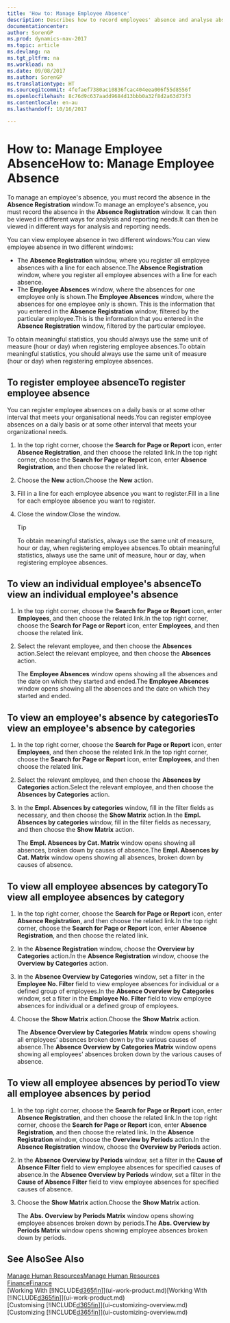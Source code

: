 ```yaml
---
title: 'How to: Manage Employee Absence'
description: Describes how to record employees' absence and analyse absence statistics.
documentationcenter: 
author: SorenGP
ms.prod: dynamics-nav-2017
ms.topic: article
ms.devlang: na
ms.tgt_pltfrm: na
ms.workload: na
ms.date: 09/08/2017
ms.author: SorenGP
ms.translationtype: HT
ms.sourcegitcommit: 4fefaef7380ac10836fcac404eea006f55d8556f
ms.openlocfilehash: 8c76d9c637aadd9684d13bbb0a32f8d2a63d73f3
ms.contentlocale: en-au
ms.lasthandoff: 10/16/2017

---
```

# <a name="how-to-manage-employee-absence"></a><span data-ttu-id="f61c0-103">How to: Manage Employee Absence</span><span class="sxs-lookup"><span data-stu-id="f61c0-103">How to: Manage Employee Absence</span></span>
<span data-ttu-id="f61c0-104">To manage an employee's absence, you must record the absence in the **Absence Registration** window.</span><span class="sxs-lookup"><span data-stu-id="f61c0-104">To manage an employee's absence, you must record the absence in the **Absence Registration** window.</span></span> <span data-ttu-id="f61c0-105">It can then be viewed in different ways for analysis and reporting needs.</span><span class="sxs-lookup"><span data-stu-id="f61c0-105">It can then be viewed in different ways for analysis and reporting needs.</span></span>

<span data-ttu-id="f61c0-106">You can view employee absence in two different windows:</span><span class="sxs-lookup"><span data-stu-id="f61c0-106">You can view employee absence in two different windows:</span></span>

* <span data-ttu-id="f61c0-107">The **Absence Registration** window, where you register all employee absences with a line for each absence.</span><span class="sxs-lookup"><span data-stu-id="f61c0-107">The **Absence Registration** window, where you register all employee absences with a line for each absence.</span></span>
* <span data-ttu-id="f61c0-108">The **Employee Absences** window, where the absences for one employee only is shown.</span><span class="sxs-lookup"><span data-stu-id="f61c0-108">The **Employee Absences** window, where the absences for one employee only is shown.</span></span> <span data-ttu-id="f61c0-109">This is the information that you entered in the **Absence Registration** window, filtered by the particular employee.</span><span class="sxs-lookup"><span data-stu-id="f61c0-109">This is the information that you entered in the **Absence Registration** window, filtered by the particular employee.</span></span>

<span data-ttu-id="f61c0-110">To obtain meaningful statistics, you should always use the same unit of measure (hour or day) when registering employee absences.</span><span class="sxs-lookup"><span data-stu-id="f61c0-110">To obtain meaningful statistics, you should always use the same unit of measure (hour or day) when registering employee absences.</span></span>

## <a name="to-register-employee-absence"></a><span data-ttu-id="f61c0-111">To register employee absence</span><span class="sxs-lookup"><span data-stu-id="f61c0-111">To register employee absence</span></span>
<span data-ttu-id="f61c0-112">You can register employee absences on a daily basis or at some other interval that meets your organisational needs.</span><span class="sxs-lookup"><span data-stu-id="f61c0-112">You can register employee absences on a daily basis or at some other interval that meets your organizational needs.</span></span>

1. <span data-ttu-id="f61c0-113">In the top right corner, choose the **Search for Page or Report** icon, enter **Absence Registration**, and then choose the related link.</span><span class="sxs-lookup"><span data-stu-id="f61c0-113">In the top right corner, choose the **Search for Page or Report** icon, enter **Absence Registration**, and then choose the related link.</span></span>
2. <span data-ttu-id="f61c0-114">Choose the **New** action.</span><span class="sxs-lookup"><span data-stu-id="f61c0-114">Choose the **New** action.</span></span>
3. <span data-ttu-id="f61c0-115">Fill in a line for each employee absence you want to register.</span><span class="sxs-lookup"><span data-stu-id="f61c0-115">Fill in a line for each employee absence you want to register.</span></span>
4. <span data-ttu-id="f61c0-116">Close the window.</span><span class="sxs-lookup"><span data-stu-id="f61c0-116">Close the window.</span></span>

    > [!Tip]
    > <span data-ttu-id="f61c0-117">To obtain meaningful statistics, always use the same unit of measure, hour or day, when registering employee absences.</span><span class="sxs-lookup"><span data-stu-id="f61c0-117">To obtain meaningful statistics, always use the same unit of measure, hour or day, when registering employee absences.</span></span>

## <a name="to-view-an-individual-employees-absence"></a><span data-ttu-id="f61c0-118">To view an individual employee's absence</span><span class="sxs-lookup"><span data-stu-id="f61c0-118">To view an individual employee's absence</span></span>
1. <span data-ttu-id="f61c0-119">In the top right corner, choose the **Search for Page or Report** icon, enter **Employees**, and then choose the related link.</span><span class="sxs-lookup"><span data-stu-id="f61c0-119">In the top right corner, choose the **Search for Page or Report** icon, enter **Employees**, and then choose the related link.</span></span>
2. <span data-ttu-id="f61c0-120">Select the relevant employee, and then choose the **Absences** action.</span><span class="sxs-lookup"><span data-stu-id="f61c0-120">Select the relevant employee, and then choose the **Absences** action.</span></span>

    <span data-ttu-id="f61c0-121">The **Employee Absences** window opens showing all the absences and the date on which they started and ended.</span><span class="sxs-lookup"><span data-stu-id="f61c0-121">The **Employee Absences** window opens showing all the absences and the date on which they started and ended.</span></span>

## <a name="to-view-an-employees-absence-by-categories"></a><span data-ttu-id="f61c0-122">To view an employee's absence by categories</span><span class="sxs-lookup"><span data-stu-id="f61c0-122">To view an employee's absence by categories</span></span>
1. <span data-ttu-id="f61c0-123">In the top right corner, choose the **Search for Page or Report** icon, enter **Employees**, and then choose the related link.</span><span class="sxs-lookup"><span data-stu-id="f61c0-123">In the top right corner, choose the **Search for Page or Report** icon, enter **Employees**, and then choose the related link.</span></span>
2. <span data-ttu-id="f61c0-124">Select the relevant employee, and then choose the **Absences by Categories** action.</span><span class="sxs-lookup"><span data-stu-id="f61c0-124">Select the relevant employee, and then choose the **Absences by Categories** action.</span></span>
3. <span data-ttu-id="f61c0-125">In the **Empl. Absences by categories** window, fill in the filter fields as necessary, and then choose the **Show Matrix** action.</span><span class="sxs-lookup"><span data-stu-id="f61c0-125">In the **Empl. Absences by categories** window, fill in the filter fields as necessary, and then choose the **Show Matrix** action.</span></span>

    <span data-ttu-id="f61c0-126">The **Empl. Absences by Cat. Matrix** window opens showing all absences, broken down by causes of absence.</span><span class="sxs-lookup"><span data-stu-id="f61c0-126">The **Empl. Absences by Cat. Matrix** window opens showing all absences, broken down by causes of absence.</span></span>

## <a name="to-view-all-employee-absences-by-category"></a><span data-ttu-id="f61c0-127">To view all employee absences by category</span><span class="sxs-lookup"><span data-stu-id="f61c0-127">To view all employee absences by category</span></span>
1. <span data-ttu-id="f61c0-128">In the top right corner, choose the **Search for Page or Report** icon, enter **Absence Registration**, and then choose the related link.</span><span class="sxs-lookup"><span data-stu-id="f61c0-128">In the top right corner, choose the **Search for Page or Report** icon, enter **Absence Registration**, and then choose the related link.</span></span>
2. <span data-ttu-id="f61c0-129">In the **Absence Registration** window, choose the **Overview by Categories** action.</span><span class="sxs-lookup"><span data-stu-id="f61c0-129">In the **Absence Registration** window, choose the **Overview by Categories** action.</span></span>
3. <span data-ttu-id="f61c0-130">In the **Absence Overview by Categories** window, set a filter in the **Employee No. Filter** field to view employee absences for individual or a defined group of employees.</span><span class="sxs-lookup"><span data-stu-id="f61c0-130">In the **Absence Overview by Categories** window, set a filter in the **Employee No. Filter** field to view employee absences for individual or a defined group of employees.</span></span>
4. <span data-ttu-id="f61c0-131">Choose the **Show Matrix** action.</span><span class="sxs-lookup"><span data-stu-id="f61c0-131">Choose the **Show Matrix** action.</span></span>

    <span data-ttu-id="f61c0-132">The **Absence Overview by Categories Matrix** window opens showing all employees’ absences broken down by the various causes of absence.</span><span class="sxs-lookup"><span data-stu-id="f61c0-132">The **Absence Overview by Categories Matrix** window opens showing all employees’ absences broken down by the various causes of absence.</span></span>

## <a name="to-view-all-employee-absences-by-period"></a><span data-ttu-id="f61c0-133">To view all employee absences by period</span><span class="sxs-lookup"><span data-stu-id="f61c0-133">To view all employee absences by period</span></span>
1. <span data-ttu-id="f61c0-134">In the top right corner, choose the **Search for Page or Report** icon, enter **Absence Registration**, and then choose the related link.</span><span class="sxs-lookup"><span data-stu-id="f61c0-134">In the top right corner, choose the **Search for Page or Report** icon, enter **Absence Registration**, and then choose the related link.</span></span>
   <span data-ttu-id="f61c0-135">In the **Absence Registration** window, choose the **Overview by Periods** action.</span><span class="sxs-lookup"><span data-stu-id="f61c0-135">In the **Absence Registration** window, choose the **Overview by Periods** action.</span></span>
2. <span data-ttu-id="f61c0-136">In the **Absence Overview by Periods** window, set a filter in the **Cause of Absence Filter** field to view employee absences for specified causes of absence.</span><span class="sxs-lookup"><span data-stu-id="f61c0-136">In the **Absence Overview by Periods** window, set a filter in the **Cause of Absence Filter** field to view employee absences for specified causes of absence.</span></span>
3. <span data-ttu-id="f61c0-137">Choose the **Show Matrix** action.</span><span class="sxs-lookup"><span data-stu-id="f61c0-137">Choose the **Show Matrix** action.</span></span>

    <span data-ttu-id="f61c0-138">The **Abs. Overview by Periods Matrix** window opens showing employee absences broken down by periods.</span><span class="sxs-lookup"><span data-stu-id="f61c0-138">The **Abs. Overview by Periods Matrix** window opens showing employee absences broken down by periods.</span></span>

## <a name="see-also"></a><span data-ttu-id="f61c0-139">See Also</span><span class="sxs-lookup"><span data-stu-id="f61c0-139">See Also</span></span>
[<span data-ttu-id="f61c0-140">Manage Human Resources</span><span class="sxs-lookup"><span data-stu-id="f61c0-140">Manage Human Resources</span></span>](hr-manage-human-resources.md)  
[<span data-ttu-id="f61c0-141">Finance</span><span class="sxs-lookup"><span data-stu-id="f61c0-141">Finance</span></span>](finance.md)  
<span data-ttu-id="f61c0-142">[Working With [!INCLUDE[d365fin](includes/d365fin_md.md)]](ui-work-product.md)</span><span class="sxs-lookup"><span data-stu-id="f61c0-142">[Working With [!INCLUDE[d365fin](includes/d365fin_md.md)]](ui-work-product.md)</span></span>  
<span data-ttu-id="f61c0-143">[Customising [!INCLUDE[d365fin](includes/d365fin_md.md)]](ui-customizing-overview.md)</span><span class="sxs-lookup"><span data-stu-id="f61c0-143">[Customizing [!INCLUDE[d365fin](includes/d365fin_md.md)]](ui-customizing-overview.md)</span></span>

